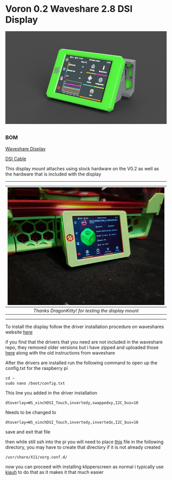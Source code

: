 # Voron 0.2 Waveshare 2.8 DSI Display 
![render](Images/WaveshareSkirtMount.png) 

##

### BOM
[Waveshare Display](https://www.waveshare.com/2.8inch-dsi-lcd.htm)

[DSI Cable](https://www.amazon.com/A1-FFCs-Black-Raspberry-Camera/dp/B07J57LQQS/ref=sr_1_3?)

This display mount attaches using stock hardware on the V0.2 as well as the hardware that is included with the display

 ---



| ![DK_V02](Images/2.png) | 
|:--:| 
| *Thanks DragonKitty! for testing the display mount* |

---

To install the display follow the driver installation procedure on waveshares website [here](https://www.waveshare.com/wiki/2.8inch_DSI_LCD)

if you find that the drivers that you need are not included in the waveshare repo, they removed older versions but i have zipped and uploaded those [here](Software) along with the old instructions from waveshare 

After the drivers are installed run the following command to open up the config.txt for the raspberry pi
    
    cd ~
    sudo nano /boot/config.txt
   
This line you added in the driver installation 
   
    dtoverlay=WS_xinchDSI_Touch,invertedy,swappedxy,I2C_bus=10

Needs to be changed to 

    dtoverlay=WS_xinchDSI_Touch,invertedy,invertedx,I2C_bus=10

save and exit that file

then while still ssh into the pi you will need to place [this](Software/90-monitor.conf) file in the following directory, you may have to create that directory if it is not already created

    /usr/share/X11/xorg.conf.d/

now you can proceed with installing klipperscreen as normal i typically use [kiauh](https://github.com/th33xitus/kiauh) to do that as it makes it that much easier 

